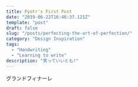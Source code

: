 ```yaml
---
title: Pyotr's First Post
date: "2019-06-22T16:46:37.121Z"
template: "post"
draft: false
slug: "/posts/perfecting-the-art-of-perfection/"
category: "Design Inspiration"
tags:
  - "Handwriting"
  - "Learning to write"
description: "笑っていいとも!"
---
```


グランドフィナーレ